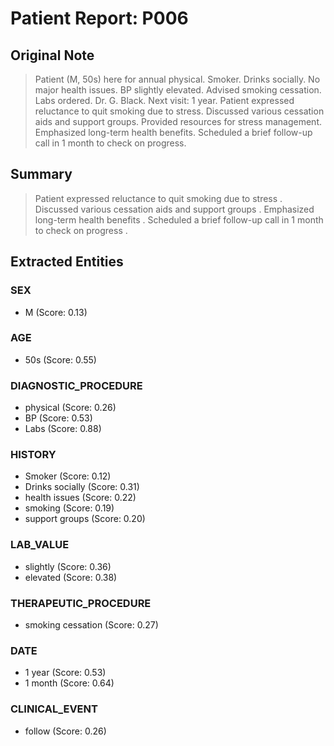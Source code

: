 # Patient Report: P006

## Original Note

> Patient (M, 50s) here for annual physical. Smoker. Drinks socially. No major health issues. BP slightly elevated. Advised smoking cessation. Labs ordered. Dr. G. Black. Next visit: 1 year. Patient expressed reluctance to quit smoking due to stress. Discussed various cessation aids and support groups. Provided resources for stress management. Emphasized long-term health benefits. Scheduled a brief follow-up call in 1 month to check on progress.

## Summary

>  Patient expressed reluctance to quit smoking due to stress . Discussed various cessation aids and support groups . Emphasized long-term health benefits . Scheduled a brief follow-up call in 1 month to check on progress .

## Extracted Entities

### SEX

- M (Score: 0.13)

### AGE

- 50s (Score: 0.55)

### DIAGNOSTIC_PROCEDURE

- physical (Score: 0.26)
- BP (Score: 0.53)
- Labs (Score: 0.88)

### HISTORY

- Smoker (Score: 0.12)
- Drinks socially (Score: 0.31)
- health issues (Score: 0.22)
- smoking (Score: 0.19)
- support groups (Score: 0.20)

### LAB_VALUE

- slightly (Score: 0.36)
- elevated (Score: 0.38)

### THERAPEUTIC_PROCEDURE

- smoking cessation (Score: 0.27)

### DATE

- 1 year (Score: 0.53)
- 1 month (Score: 0.64)

### CLINICAL_EVENT

- follow (Score: 0.26)

